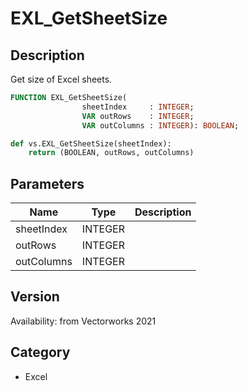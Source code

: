# EXL_GetSheetSize

## Description
Get size of Excel sheets.

```pascal
FUNCTION EXL_GetSheetSize(
				sheetIndex     : INTEGER;
				VAR outRows    : INTEGER;
				VAR outColumns : INTEGER): BOOLEAN;
```

```python
def vs.EXL_GetSheetSize(sheetIndex):
    return (BOOLEAN, outRows, outColumns)
```

## Parameters
|Name|Type|Description|
|---|---|---|
|sheetIndex|INTEGER|   |
|outRows|INTEGER|   |
|outColumns|INTEGER|   |

## Version
Availability: from Vectorworks 2021

## Category
* Excel

